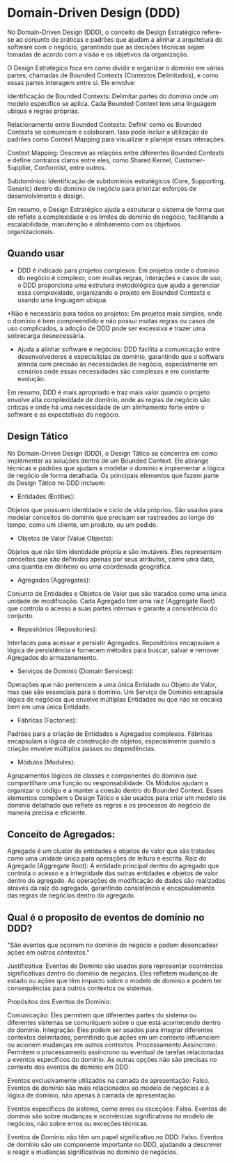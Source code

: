 # Domain-Driven Design (DDD) 

No Domain-Driven Design (DDD), o conceito de Design Estratégico refere-se ao conjunto de práticas e padrões que ajudam a alinhar a arquitetura do software com o negócio, garantindo que as decisões técnicas sejam tomadas de acordo com a visão e os objetivos da organização.

O Design Estratégico foca em como dividir e organizar o domínio em várias partes, chamadas de Bounded Contexts (Contextos Delimitados), e como essas partes interagem entre si. Ele envolve:

Identificação de Bounded Contexts: Delimitar partes do domínio onde um modelo específico se aplica. Cada Bounded Context tem uma linguagem ubíqua e regras próprias.

Relacionamento entre Bounded Contexts: Definir como os Bounded Contexts se comunicam e colaboram. Isso pode incluir a utilização de padrões como Context Mapping para visualizar e planejar essas interações.

Context Mapping: Descreve as relações entre diferentes Bounded Contexts e define contratos claros entre eles, como Shared Kernel, Customer-Supplier, Conformist, entre outros.

Subdomínios: Identificação de subdomínios estratégicos (Core, Supporting, Generic) dentro do domínio de negócio para priorizar esforços de desenvolvimento e design.

Em resumo, o Design Estratégico ajuda a estruturar o sistema de forma que ele reflete a complexidade e os limites do domínio de negócio, facilitando a escalabilidade, manutenção e alinhamento com os objetivos organizacionais.

## Quando usar

* DDD é indicado para projetos complexos: Em projetos onde o domínio do negócio é complexo, com muitas regras, interações e casos de uso, o DDD proporciona uma estrutura metodológica que ajuda a gerenciar essa complexidade, organizando o projeto em Bounded Contexts e usando uma linguagem ubíqua.

*Não é necessário para todos os projetos: Em projetos mais simples, onde o domínio é bem compreendido e não possui muitas regras ou casos de uso complicados, a adoção de DDD pode ser excessiva e trazer uma sobrecarga desnecessária.

* Ajuda a alinhar software e negócios: DDD facilita a comunicação entre desenvolvedores e especialistas de domínio, garantindo que o software atenda com precisão às necessidades de negócio, especialmente em cenários onde essas necessidades são complexas e em constante evolução.

Em resumo, DDD é mais apropriado e traz mais valor quando o projeto envolve alta complexidade de domínio, onde as regras de negócio são críticas e onde há uma necessidade de um alinhamento forte entre o software e as expectativas do negócio.


## Design Tático

No Domain-Driven Design (DDD), o Design Tático se concentra em como implementar as soluções dentro de um Bounded Context. Ele abrange técnicas e padrões que ajudam a modelar o domínio e implementar a lógica de negócio de forma detalhada. Os principais elementos que fazem parte do Design Tático no DDD incluem:

* Entidades (Entities):

Objetos que possuem identidade e ciclo de vida próprios. São usados para modelar conceitos do domínio que precisam ser rastreados ao longo do tempo, como um cliente, um produto, ou um pedido.

* Objetos de Valor (Value Objects):

Objetos que não têm identidade própria e são imutáveis. Eles representam conceitos que são definidos apenas por seus atributos, como uma data, uma quantia em dinheiro ou uma coordenada geográfica.

* Agregados (Aggregates):

Conjunto de Entidades e Objetos de Valor que são tratados como uma única unidade de modificação. Cada Agregado tem uma raiz (Aggregate Root) que controla o acesso a suas partes internas e garante a consistência do conjunto.

* Repositórios (Repositories):

Interfaces para acessar e persistir Agregados. Repositórios encapsulam a lógica de persistência e fornecem métodos para buscar, salvar e remover Agregados do armazenamento.

* Serviços de Domínio (Domain Services):

Operações que não pertencem a uma única Entidade ou Objeto de Valor, mas que são essenciais para o domínio. Um Serviço de Domínio encapsula lógica de negócios que envolve múltiplas Entidades ou que não se encaixa bem em uma única Entidade.

* Fábricas (Factories):

Padrões para a criação de Entidades e Agregados complexos. Fábricas encapsulam a lógica de construção de objetos, especialmente quando a criação envolve múltiplos passos ou dependências.

* Módulos (Modules):

Agrupamentos lógicos de classes e componentes do domínio que compartilham uma função ou responsabilidade. Os Módulos ajudam a organizar o código e a manter a coesão dentro do Bounded Context.
Esses elementos compõem o Design Tático e são usados para criar um modelo de domínio detalhado que reflete as regras e os processos do negócio de maneira precisa e eficiente.


## Conceito de Agregados:
Agregado é um cluster de entidades e objetos de valor que são tratados como uma unidade única para operações de leitura e escrita.
Raiz do Agregado (Aggregate Root): A entidade principal dentro do agregado que controla o acesso e a integridade das outras entidades e objetos de valor dentro do agregado.
As operações de modificação de dados são realizadas através da raiz do agregado, garantindo consistência e encapsulamento das regras de negócios dentro do agregado.

## Qual é o proposito de eventos de domínio no DDD?

"São eventos que ocorrem no domínio do negócio e podem desencadear ações em outros contextos."

Justificativa:
Eventos de Domínio são usados para representar ocorrências significativas dentro do domínio de negócios. Eles refletem mudanças de estado ou ações que têm impacto sobre o modelo de domínio e podem ter consequências para outros contextos ou sistemas.

Propósitos dos Eventos de Domínio:

Comunicação: Eles permitem que diferentes partes do sistema ou diferentes sistemas se comuniquem sobre o que está acontecendo dentro do domínio.
Integração: Eles podem ser usados para integrar diferentes contextos delimitados, permitindo que ações em um contexto influenciem ou acionem mudanças em outros contextos.
Processamento Assíncrono: Permitem o processamento assíncrono ou eventual de tarefas relacionadas a eventos específicos do domínio.
As outras opções não são precisas no contexto dos eventos de domínio em DDD:

Eventos exclusivamente utilizados na camada de apresentação: Falso. Eventos de domínio são mais relacionados ao modelo de negócios e à lógica de domínio, não apenas à camada de apresentação.

Eventos específicos do sistema, como erros ou exceções: Falso. Eventos de domínio são sobre mudanças e ocorrências significativas no modelo de negócios, não sobre erros ou exceções técnicas.

Eventos de Domínio não têm um papel significativo no DDD: Falso. Eventos de domínio são um componente importante no DDD, ajudando a descrever e reagir a mudanças significativas no domínio de negócios.


